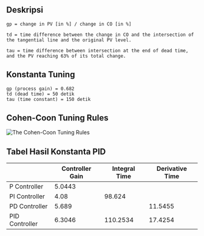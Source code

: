 ## Deskripsi

`gp = change in PV [in %] / change in CO [in %]`

`td = time difference between the change in CO and the intersection of the tangential line and the original PV level.`

`tau = time difference between intersection at the end of dead time, and the PV reaching 63% of its total change.`

## Konstanta Tuning

```
gp (process gain) = 0.682
td (dead time) = 50 detik
tau (time constant) = 150 detik
```

## Cohen-Coon Tuning Rules

![The Cohen-Coon Tuning Rules](https://blog.opticontrols.com/wp-content/uploads/2011/03/CohenCoonRules1.png "The Cohen-Coon Tuning Rules")

## Tabel Hasil Konstanta PID

|   | Controller Gain | Integral Time | Derivative Time |
| - | -               | -             | -               |
| P Controller   | 5.0443 |          |         |
| PI Controller  | 4.08   | 98.624   |         |
| PD Controller  | 5.689  |          | 11.5455 |
| PID Controller | 6.3046 | 110.2534 | 17.4254 |

